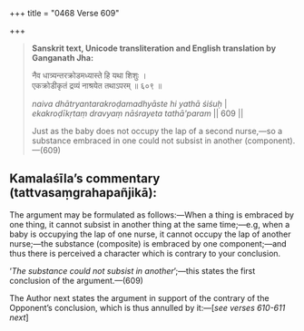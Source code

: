 +++
title = "0468 Verse 609"

+++
> **Sanskrit text, Unicode transliteration and English translation by Ganganath Jha:** 
>
> नैव धात्र्यन्तरक्रोडमध्यास्ते हि यथा शिशुः ।  
> एकक्रोडीकृतं द्रव्यं नाश्रयेत तथाऽपरम् ॥ ६०९ ॥ 
>
> *naiva dhātryantarakroḍamadhyāste hi yathā śiśuḥ* \|  
> *ekakroḍīkṛtaṃ dravyaṃ nāśrayeta tathā'param* \|\| 609 \|\| 
>
> Just as the baby does not occupy the lap of a second nurse,—so a substance embraced in one could not subsist in another (component).—(609)



## Kamalaśīla’s commentary (tattvasaṃgrahapañjikā):

The argument may be formulated as follows:—When a thing is embraced by one thing, it cannot subsist in another thing at the same time;—e.g, when a baby is occupying the lap of one nurse, it cannot occupy the lap of another nurse;—the substance (composite) is embraced by one component;—and thus there is perceived a character which is contrary to your conclusion.

‘*The substance could not subsist in another*’;—this states the first conclusion of the argument.—(609)

The Author next states the argument in support of the contrary of the Opponent’s conclusion, which is thus annulled by it:—[*see verses 610-611 next*]


